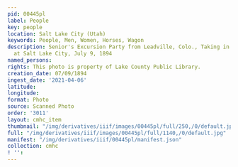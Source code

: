 ```yaml
---
pid: 00445pl
label: People
key: people
location: Salt Lake City (Utah)
keywords: People, Men, Women, Horses, Wagon
description: Senior's Excursion Party from Leadville, Colo., Taking in the sights
  at Salt Lake City, July 9, 1894
named_persons: 
rights: This photo is property of Lake County Public Library.
creation_date: 07/09/1894
ingest_date: '2021-04-06'
latitude: 
longitude: 
format: Photo
source: Scanned Photo
order: '3011'
layout: cmhc_item
thumbnail: "/img/derivatives/iiif/images/00445pl/full/250,/0/default.jpg"
full: "/img/derivatives/iiif/images/00445pl/full/1140,/0/default.jpg"
manifest: "/img/derivatives/iiif/00445pl/manifest.json"
collection: cmhc
! '': 
---
```

